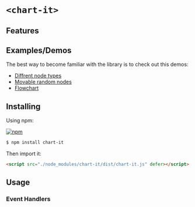 # `<chart-it>`

## Features

## Examples/Demos

The best way to become familiar with the library is to check out this demos:

- [Diffrent node types](https://htmlpreview.github.io/?https://github.com/n-yousefi/chart-it/blob/main/samples/diffrent-node-types.html)
- [Movable random nodes](https://htmlpreview.github.io/?https://github.com/n-yousefi/chart-it/blob/main/samples/movable-random-nodes.html)
- [Flowchart](https://htmlpreview.github.io/?https://github.com/n-yousefi/chart-it/blob/main/samples/flowchart.html)

## Installing

Using npm:

[![npm](https://img.shields.io/badge/npm-connect--to-brightgreen)](https://www.npmjs.com/package/chart-it/)

```bash
$ npm install chart-it
```

Then import it:

```html
<script src="./node_modules/chart-it/dist/chart-it.js" defer></script>
```

## Usage

### Event Handlers
